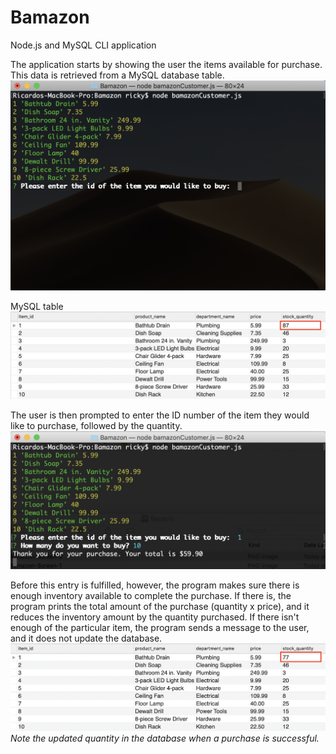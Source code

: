 # Bamazon
Node.js and MySQL CLI application

The application starts by showing the user the items available for purchase. This data is retrieved from a MySQL database table.
![Screenshot1](/Img/Bamazon-Screen-1.png)

MySQL table
![Screenshot2](/Img/Bamazon-Screen-2.png)

The user is then prompted to enter the ID number of the item they would like to purchase, followed by the quantity. 
![Screenshot3](/Img/Bamazon-Screen-3.png)

Before this entry is fulfilled, however, the program makes sure there is enough inventory available to complete the purchase. If there is, the program prints the total amount of the purchase (quantity x price), and it reduces the inventory amount by the quantity purchased. If there isn't enough of the particular item, the program sends a message to the user, and it does not update the database.
![Screenshot4](/Img/Bamazon-Screen-4.png)
*Note the updated quantity in the database when a purchase is successful.*

